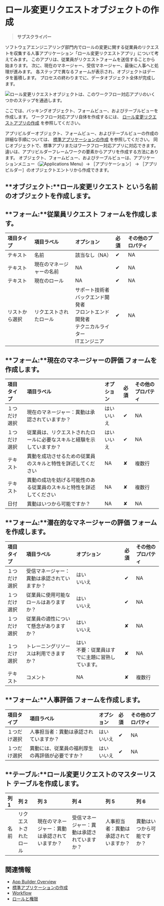 # ロール変更リクエストオブジェクトの作成

> **サブスクライバー**

ソフトウェアエンジニアリング部門内でロールの変更に関する従業員のリクエストを収集する人事アプリケーション「ロール変更リクエストアプリ」について考えてみます。 このアプリは、従業員がリクエストフォームを送信することから始まります。 次に、現在のマネージャー、受信マネージャー、最後に人事へと処理が進みます。 各ステップで異なるフォームが表示され、オブジェクトはデータを蓄積します。 プロセスの終わりまでに、データオブジェクト全体が完成します。

![ロール変更リクエストオブジェクトは、このワークフロー対応アプリのいくつかのステップを通過します。](./creating-the-role-change-request-object/images/01.png)

ここでは、バッキングオブジェクト、フォームビュー、およびテーブルビューを作成します。 ワークフロー対応アプリ自体を作成するには、 [ロール変更リクエストアプリの作成](./creating-the-role-change-request-app.md) を参照してください。

アプリビルダーオブジェクト、フォームビュー、およびテーブルビューの作成の詳細な手順については、 [標準アプリケーションの作成](./creating-a-standard-application.md) を参照してください。 同じオブジェクトで、標準アプリまたはワークフロー対応アプリに対応できます。 違いは、アプリビルダーフレームワークの要素からアプリを作成する方法にあります。 オブジェクト、フォームビュー、およびテーブルビューは、アプリケーションメニュー（![Applications Menu](../../../images/icon-applications-menu.png)）&rarr; ［アプリケーション］ &rarr; ［アプリビルダー］のオブジェクトエントリから作成できます。

<a name="object-create-the-object-named-role-change-request" />

## **オブジェクト:****ロール変更リクエスト** という名前のオブジェクトを作成します。

<a name="form-create-the-employee-request-form" />

## **フォーム:****従業員リクエスト** フォームを作成します。

| 項目タイプ   | 項目ラベル        | オプション                                                                                              | 必須       | その他のプロパティ |
| :--- | :--- | :--- | :--- | :--- |
| テキスト    | 名前           | 該当なし（NA）                                                                                           | &#10004; | NA        |
| テキスト    | 現在のマネージャーの名前 | NA                                                                                                 | &#10004; | NA        |
| テキスト    | 現在のロール       | NA                                                                                                 | &#10004; | NA        |
| リストから選択 | リクエストされたロール  | サポート技術者 <br /> バックエンド開発者 <br /> フロントエンド開発者 <br /> テクニカルライター <br /> ITエンジニア | &#10004; | NA        |

<a name="form-create-the-current-managers-assessment-form" />

## **フォーム:****現在のマネージャーの評価** フォームを作成します。

| 項目タイプ  | 項目ラベル                               | オプション               | 必須       | その他のプロパティ |
| :--- | :--- | :--- | :--- | :--- |
| １つだけ選択 | 現在のマネージャー：異動は承認されていますか？             | はい <br /> いいえ | &#10004; | NA        |
| １つだけ選択 | 従業員は、リクエストされたロールに必要なスキルと経験を示していますか？ | はい <br /> いいえ | &#10004; | NA        |
| テキスト   | 異動を成功させるための従業員のスキルと特性を詳述してください      | NA                  | &#10008; | 複数行       |
| テキスト   | 異動の成功を妨げる可能性のある従業員のスキルと特性を詳述してください  | NA                  | &#10008; | 複数行       |
| 日付     | 異動はいつから可能ですか？                       | NA                  | &#10008; | NA        |

<a name="form-create-the-potential-managers-assessment-form" />

## **フォーム:****潜在的なマネージャーの評価** フォームを作成します。

| 項目タイプ  | 項目ラベル                  | オプション                                 | 必須       | その他のプロパティ |
| :--- | :--- | :--- | :--- | :--- |
| １つだけ選択 | 受信マネージャー：異動は承認されていますか？ | はい <br /> いいえ                   | &#10004; | NA        |
| １つだけ選択 | 従業員に使用可能なロールはありますか？    | はい <br /> いいえ                   | &#10004; | NA        |
| １つだけ選択 | 従業員の適性について懸念がありますか？    | はい <br /> いいえ                   | &#10008; | NA        |
| １つだけ選択 | トレーニングリソースは利用できますか？    | はい <br /> 不要：従業員はすでに主題に習熟しています。 | &#10008; | NA        |
| テキスト   | コメント                   | NA                                    | &#10008; | 複数行 | NA  |

<a name="form-create-the-hr-assessment-form" />

## **フォーム:****人事評価** フォームを作成します。

| 項目タイプ  | 項目ラベル                    | オプション               | 必須       | その他のプロパティ |
| :--- | :--- | :--- | :--- | :--- |
| １つだけ選択 | 人事担当者：異動は承認されていますか？      | はい <br /> いいえ | &#10004; | NA        |
| １つだけ選択 | 異動には、従業員の福利厚生の再評価が必要ですか？ | はい <br /> いいえ | &#10004; | NA        |

<a name="table-create-the-role-change-request-master-list-table" />

## **テーブル:****ロール変更リクエストのマスターリスト** テーブルを作成します。

| 列 1 | 列 2         | 列 3                     | 列 4                    | 列 5                 | 列 6           |
| :--- | :--- | :--- | :--- | :--- | :--- |
| 名前  | リクエストされたロール | 現在のマネージャー：異動は承認されていますか？ | 受信マネージャー：異動は承認されていますか？ | 人事担当者：異動は承認されていますか？ | 異動はいつから可能ですか？ |

<a name="related-information" />

## 関連情報

* [App Builder Overview](./app-builder-overview.md)
* [標準アプリケーションの作成](./creating-a-standard-application.md)
* [Workflow](../../../process-automation/workflow/introduction-to-workflow.md)
* [ロールと権限](../../../users-and-permissions/roles-and-permissions/understanding-roles-and-permissions.md)
